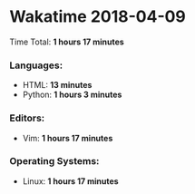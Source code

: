 # Wakatime 2018-04-09

Time Total: **1 hours 17 minutes**

### Languages:
- HTML: **13 minutes** 
- Python: **1 hours 3 minutes** 

### Editors:
- Vim: **1 hours 17 minutes** 

### Operating Systems:
- Linux: **1 hours 17 minutes** 

